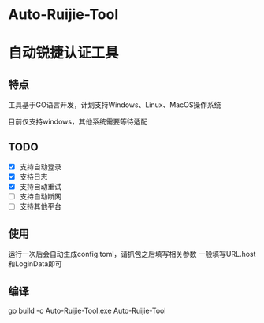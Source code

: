# Auto-Ruijie-Tool
# 自动锐捷认证工具

## 特点
工具基于GO语言开发，计划支持Windows、Linux、MacOS操作系统

目前仅支持windows，其他系统需要等待适配

## TODO
- [x] 支持自动登录
- [x] 支持日志
- [x] 支持自动重试
- [ ] 支持自动断网
- [ ] 支持其他平台

## 使用
运行一次后会自动生成config.toml，请抓包之后填写相关参数
一般填写URL.host和LoginData即可

## 编译
go build -o Auto-Ruijie-Tool.exe Auto-Ruijie-Tool